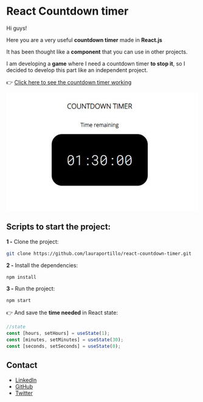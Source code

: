 # React Countdown timer

Hi guys!

Here you are a very useful **countdown timer** made in **React.js**

It has been thought like a **component** that you can use in other projects.

I am developing a **game** where I need a countdown timer **to stop it**, so I decided to develop this part like an independent project.

👉 [Click here to see the countdown timer working](https://lauraportillo.github.io/react-countdown-timer/)

<img align="center" src="https://github.com/lauraportillo/react-countdown-timer/blob/master/src/images/readme/gameStart.JPG">

## Scripts to start the project:

**1 -** Clone the project:

```sh
git clone https://github.com/lauraportillo/react-countdown-timer.git
```

**2 -** Install the dependencies:

```sh
npm install
```

**3 -** Run the project:

```sh
npm start
```

👉 And save the **time needed** in React state:

```js
//state
const [hours, setHours] = useState(1);
const [minutes, setMinutes] = useState(30);
const [seconds, setSeconds] = useState(0);
```

## Contact

- [LinkedIn](https://www.linkedin.com/in/laura-portillo-rodr%C3%ADguez-21965a86/)
- [GitHub](https://github.com/lauraportillo)
- [Twitter](https://twitter.com/LauraPo02860847)
